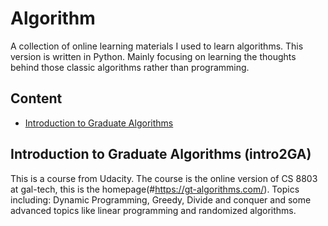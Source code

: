 # Algorithm

A collection of online learning materials I used to learn algorithms. This version is written in Python. Mainly focusing on learning the thoughts behind those classic algorithms rather than programming. 

## Content
- [Introduction to Graduate Algorithms](#intro2GA)

<a id='intro2GA'></a>
## Introduction to Graduate Algorithms (intro2GA)
This is a course from Udacity. The course is the online version of CS 8803 at gal-tech, this is the homepage(#https://gt-algorithms.com/). Topics including: Dynamic Programming, Greedy, Divide and conquer and some advanced topics like linear programming and randomized algorithms.